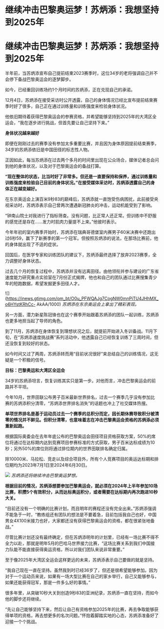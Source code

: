 # 继续冲击巴黎奥运梦！苏炳添：我想坚持到2025年

# 继续冲击巴黎奥运梦！苏炳添：我想坚持到2025年

半年前，当苏炳添宣布自己提前结束2023赛季时，这位34岁的老将强调自己并不会停下备战巴黎奥运会的逐梦脚步。

如今，已经重回训练场约1个月时间的苏炳添，正在兑现自己的承诺。

12月4日，苏炳添在接受采访时公开透露，自己的身体情况已经比宣布提前结束赛季时好了很多，自己正在通过训练量和训练强度来检验身体状况。

他依旧期待着获得巴黎奥运会的参赛资格，并希望能够坚持到2025年的大湾区全运会，“我在逐步进行挑战，但首先要让自己坚持下来。”

**身体状况越来越好**

即便在刚刚过去的赛季没有参加太多重要比赛，并且因为身体原因提前结束赛季，34岁的苏炳添依旧是中国田径的标志性人物。

正因如此，每当苏炳添在过去两个多月的时间里出现在公众场合，媒体记者总会问到他的身体状况，以及对于巴黎奥运会的备战打算。

**“现在整体的状态，比当时好了非常多。但还是一直要保持和保养，通过训练量和训练强度来检验自己目前的身体状况。”在接受媒体采访时，苏炳添透露自己的身体正在越变越好。**

在东京奥运会上演百米9秒83的巅峰后，苏炳添就一直饱受伤病困扰，此前接受央视采访时，苏炳添表示自己曾两次遭遇新冠肺炎的冲击，运动机能受到了影响。

“钟南山院士对我进行了指标筛查。没有问题，比正常人还正常。但训练中不舒服的感觉还是存在……发力时肌肉力量提不上来。”他彼时表示。

今年年初的室内赛季开始时，苏炳添在瑞典哥德堡室内赛男子60米决赛中还跑出过6秒59，赢下了新赛季的第一个冠军。但按照苏炳添的说法，在那场比赛前，他的身体就出现了不适的症状。

回国后，在医学专家和训练团队的建议下，苏炳添最终选择了放弃2023赛季，全力调整好身体状态。

过去几个月的恢复过程中，苏炳添并没有远离田径。由他领衔并参与建设的广东省速度能力研究重点实验室在7月份正式揭牌，他也和自己的团队通过比赛搜集青少年的短跑数据，希望发掘更多田径人才。

![](https://inews.gtimg.com/om_bt/O0u_PFWQAJg7CogNW0mnPiTU4JHhMX_o6HYstKRhCc-
AkAA/1000) _苏炳添在东京奥运会上拿出了精彩表现。_

另一方面，潜力新星陈冠锋也在这个赛季开始跟着苏炳添的团队一起训练，苏炳添也更多地担当起了导师的角色。

到了11月，苏炳添在身体恢复到理想状况之后，就提前开始进入冬训备战。11月下旬，在“苏炳添速度挑战赛”系列活动中，他透露自己已经恢复训练了三周时间，但还没恢复到较好的状态。

如今时间又过了两周，苏炳添转而用“目前状况很好”来总结自己的训练情况，这无疑是一个积极的信号。

**目标：巴黎奥运和大湾区全运会**

34岁的苏炳添坦言，恢复训练其实只是第一步。对他而言，冲击巴黎奥运会的前路并不平坦。

今年10月，世界田联公布男子百米最新世界排名，过去一个赛季几乎没有参加比赛的苏炳添积分清零，“苏炳添世界排名消失”的话题也冲上了社交媒体热搜。

**单项世界排名是基于运动员过去一个赛季的总积分而定，因长期休赛导致积分被清零的情况并不鲜见。但积分清零，也意味着志在冲击巴黎奥运会资格的苏炳添必须重新起跑。**

根据国际奥委会在去年年底公布的巴黎奥运会田径项目资格获取方案，50%的席位将通过在达标期内达到竞赛项目参赛标准的方式获取，男子百米达标成绩为10秒；另外50%的席位则将通过排位期内的世界田联排名确定归属。

除10000米、马拉松、竞走以及综合项目外，所有个人竞赛项目的奥运达标期和排位期均为2023年7月1日至2024年6月30日。

![](https://inews.gtimg.com/om_bt/O1eRZT2G38Fu9CkzG9CmBfEjapM3waYkClpcTnXYJTvPIAA/1000)
_苏炳添还将继续冲击巴黎奥运梦想。_

**根据目前的情况，苏炳添想要参加巴黎奥运会，就必须在2024年上半年参加10场比赛，积攒5个有效积分，从而达标奥运积分，或者需要在达标期内再次跑进10秒大关。**

“目前还没有一个明确的比赛计划，而且明年的赛程还没有完全出来。”苏炳添强调不能急于一时，“教练组还有团队的想法是不要着急，目前包括我自己也好，中国男女4X100米接力也好，大家都还没有获得巴黎奥运会的资格，都在很紧张地备战。”

尽管比赛计划还没有最终确定，但在苏炳添明年的计划里，已经有一场比赛不得不全力以赴，那就是明年5月的巴哈马世界接力比赛，“这场比赛关系到我们中国接力队能不能直接获得奥运资格，所以对我们团队来说非常重要。”

至于像2025年大湾区全运会这样更远的未来，苏炳添表示自己要做的就是坚持。

“我自己现在一直在坚持。虽然我到时已经36岁了，但还是很希望能够参加。因为对于一个运动员来说，如果有一场大型比赛在自己的家乡举行，自己又能够参与，如果还能获得冠军，那是一件多么好的事情。”

很多年里，从突破10秒大关到创造9秒83的亚洲纪录，苏炳添一直在坚持，而如今他的脚步还将继续。

“先让自己能够坚持下来，然后让自己有资格参加2025年的比赛，再去争取能够获得单项的资格，再去想更多的名次问题。”怀抱着脚踏实地的心态，苏炳添准备好了迎接一个个挑战。


